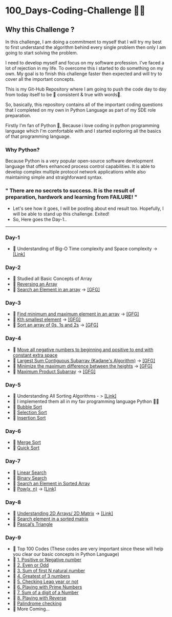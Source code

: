 # 100_Days-Coding-Challenge 👨‍💻

## Why this Challenge ?

In this challenge, I am doing a commitment to myself that I will try my best to first understand the algorithm behind every single problem then only I am going to start solving the problem.

I need to develop myself and focus on my software profession.  I've faced a lot of rejection in my life.  To overcome this i started to do something on my own. My goal is to finish this challenge faster then expected and will try to cover all the important concepts.

This is my Git-Hub Repository where I am going to push the code day to day from today itself to be 🎯 consistent & true with words🤗.

So, basically, this repository contains all of the important coding questions that I completed on my own in Python Language as part of my SDE role preparation.

Firstly I'm fan of Python 🐍, Because i love coding in python programming language which I'm comfortable with and I started exploring all the basics of that programming language.

### Why Python?
Because Python is a very popular open-source software development language that offers enhanced process control capabilities. It is able to develop complex multiple protocol network applications while also maintaining simple and straighforward syntax. 

### " There are no secrets to success. It is the result of preparation, hardwork and learning from FAILURE! "

- Let's see how it goes, I will be posting about end result too. Hopefully, I will be able to stand up this challenge. Exited!
- So, Here goes the Day-1..

---

### Day-1
- 📔 Understanding of Big-O Time complexity and Space complexity -> [[Link]](https://towardsdatascience.com/understanding-time-complexity-with-python-examples-2bda6e8158a7)

### Day-2 
- 📔 Studied all Basic Concepts of Array
- 📔 [Reversing an Array](https://github.com/TheThunderB0lt/100-Days_Challenge/blob/main/1.%20Arrays/1.%20Array_Reverse.py)
- 📔 [Search an Element in an array](https://github.com/TheThunderB0lt/100-Days_Challenge/blob/main/1.%20Arrays/2.%20Searching_Array.py) -> [[GFG]](https://practice.geeksforgeeks.org/problems/search-an-element-in-an-array-1587115621/1)

### Day-3
- 📔 [Find minimum and maximum element in an array](https://github.com/TheThunderB0lt/100-Days_Challenge/blob/main/1.%20Arrays/3.%20Find%20Min_Max.py) -> [[GFG]](https://practice.geeksforgeeks.org/problems/find-minimum-and-maximum-element-in-an-array4428/1/)
- 📔 [Kth smallest element](https://github.com/TheThunderB0lt/100-Days_Challenge/blob/main/1.%20Arrays/4.%20%20Kth%20smallest.py) -> [[GFG]](https://practice.geeksforgeeks.org/problems/kth-smallest-element5635/1/)
- 📔 [Sort an array of 0s, 1s and 2s](https://github.com/TheThunderB0lt/100-Days_Challenge/blob/main/1.%20Arrays/5.%20Sort%20an%20array%20of%200s%2C%201s%20and%202s.py) -> [[GFG]](https://practice.geeksforgeeks.org/problems/sort-an-array-of-0s-1s-and-2s4231/1/)

### Day-4
- 📔 [Move all negative numbers to beginning and positive to end with constant extra space](https://github.com/TheThunderB0lt/100-Days_Challenge/blob/main/1.%20Arrays/6.%20Move%20all%20negative%20numbers%20to%20beginning%20and%20positive%20to%20end%20with%20constant%20extra%20space.py)
- 📔 [Largest Sum Contiguous Subarray (Kadane's Algorithm)](https://github.com/TheThunderB0lt/100-Days_Challenge/blob/main/1.%20Arrays/7.%20Largest%20Sum%20Contiguous%20Subarray.py) -> [[GFG]](https://practice.geeksforgeeks.org/problems/kadanes-algorithm-1587115620/1)
- 📔 [Minimize the maximum difference between the heights](https://github.com/TheThunderB0lt/100-Days_Challenge/blob/main/1.%20Arrays/8.%20Minimize%20the%20maximum%20difference%20between%20the%20heights.py) -> [[GFG]](https://practice.geeksforgeeks.org/problems/minimize-the-heights-i/1)
- 📔 [Maximum Product Subarray](https://github.com/TheThunderB0lt/100-Days_Challenge/blob/main/1.%20Arrays/9.%20Maximum%20Product%20Subarray.py) -> [[GFG]](https://practice.geeksforgeeks.org/problems/maximum-product-subarray3604/1)

### Day-5
- 📔 Understanding All Sorting Algorithms - > [[Link]](https://towardsdatascience.com/sorting-algorithms-with-python-4ec7081d78a1)
- 📔 I implemented them all in my fav programming language Python 🤷‍♂️
- 📔 [Bubble Sort](https://github.com/TheThunderB0lt/100-Days_Challenge/blob/main/2.%20Sorting_Algorithms/1.%20Bubble_Sort.py)
- 📔 [Selection Sort](https://github.com/TheThunderB0lt/100-Days_Challenge/blob/main/2.%20Sorting_Algorithms/2.%20Selection_sort.py)
- 📔 [Insertion Sort](https://github.com/TheThunderB0lt/100-Days_Challenge/blob/main/2.%20Sorting_Algorithms/3.%20Insertion_sort.py)

### Day-6
- 📔 [Merge Sort](https://github.com/TheThunderB0lt/100-Days_Challenge/blob/main/2.%20Sorting_Algorithms/4.%20Merge_sort.py)
- 📔 [Quick Sort](https://github.com/TheThunderB0lt/100-Days_Challenge/blob/main/2.%20Sorting_Algorithms/5.%20Quick_sort.py)

### Day-7
- 📔 [Linear Search](https://github.com/TheThunderB0lt/100-Days_Challenge/blob/main/3.%20Searching/1.%20Linear_Search.py)
- 📔 [Binary Search](https://github.com/TheThunderB0lt/100-Days_Challenge/blob/main/3.%20Searching/2.%20Binary_Search.py)
- 📔 [Search an Element in Sorted Array](https://github.com/TheThunderB0lt/100-Days_Challenge/blob/main/3.%20Searching/3.%20Search%20an%20element%20in%20Sorted%20Array.py)
- 📔 [Pow(x, n)](https://github.com/TheThunderB0lt/100-Days_Challenge/blob/main/3.%20Searching/4.%20Pow(x%2C%20n).py) -> [[Link]](https://leetcode.com/problems/powx-n/)

### Day-8
- 📔 [Understanding 2D Arrays/ 2D Matrix](https://github.com/TheThunderB0lt/100-Days_Challenge/blob/main/4.%202D%20Arrays/1.%20Practicing.py) -> [[Link]](https://www.scaler.com/topics/2d-array-in-python/#traversing-values-in-python-2d-array)
- 📔 [Search element in a sorted matrix](https://github.com/TheThunderB0lt/100-Days_Challenge/blob/main/4.%202D%20Arrays/2.%20Search%20element%20in%20a%20sorted%20matrix.py)
- 📔 [Pascal’s Triangle](https://github.com/TheThunderB0lt/100-Days_Challenge/blob/main/4.%202D%20Arrays/3.%20Pascal%E2%80%99s%20Triangle.py)

### Day-9
- 📔 Top 100 Codes (These codes are very important since these will help you clear our basic concepts in Python Language)
- 📔 [1. Positive or Negative number](https://github.com/TheThunderB0lt/100-Days_Challenge/blob/main/5.%20Top%20100%20Codes/1.%20Positive%20or%20Negative%20number.py)
- 📔 [2. Even or Odd](https://github.com/TheThunderB0lt/100-Days_Challenge/blob/main/5.%20Top%20100%20Codes/2.%20Ever%20or%20Odd.py)
- 📔 [3. Sum of first N natural number](https://github.com/TheThunderB0lt/100-Days_Challenge/blob/main/5.%20Top%20100%20Codes/3.%20Sum%20of%20first%20N%20natural%20number.py)
- 📔 [4. Greatest of 3 numbers](https://github.com/TheThunderB0lt/100-Days_Challenge/blob/main/5.%20Top%20100%20Codes/4.%20Greatest%20of%203.py)
- 📔 [5. Checking Leap year or not](https://github.com/TheThunderB0lt/100-Days_Challenge/blob/main/5.%20Top%20100%20Codes/5.%20Leap%20year%20or%20not.py)
- 📔 [6. Playing with Prime Numbers](https://github.com/TheThunderB0lt/100-Days_Challenge/blob/main/5.%20Top%20100%20Codes/6.%20Playing%20with%20Prime%20Numbers.py)
- 📔 [7. Sum of a digit of a Number](https://github.com/TheThunderB0lt/100-Days_Challenge/blob/main/5.%20Top%20100%20Codes/7.%20Sum%20of%20a%20digit%20of%20a%20Number.py)
- 📔 [8. Playing with Reverse](https://github.com/TheThunderB0lt/100-Days_Challenge/blob/main/5.%20Top%20100%20Codes/8.%20Playing%20with%20Reverse.py)
- 📔 [Palindrome checking](https://github.com/TheThunderB0lt/100-Days_Challenge/blob/main/5.%20Top%20100%20Codes/9.%20Palindrome.py)
- 📔 More Coming...